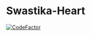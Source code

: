 # Swastika-Heart

[![CodeFactor](https://www.codefactor.io/repository/github/swastika-io/swastika-io-heart/badge)](https://www.codefactor.io/repository/github/swastika-io/swastika-io-heart)

